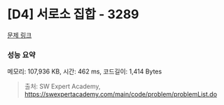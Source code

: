 # [D4] 서로소 집합 - 3289 

[문제 링크](https://swexpertacademy.com/main/code/problem/problemDetail.do?contestProbId=AWBJKA6qr2oDFAWr) 

### 성능 요약

메모리: 107,936 KB, 시간: 462 ms, 코드길이: 1,414 Bytes



> 출처: SW Expert Academy, https://swexpertacademy.com/main/code/problem/problemList.do